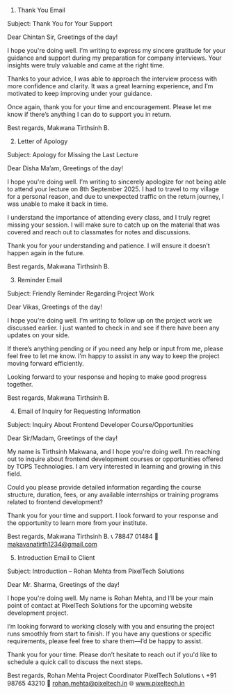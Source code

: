 1. Thank You Email

Subject: Thank You for Your Support

Dear Chintan Sir,
Greetings of the day!

I hope you're doing well. I’m writing to express my sincere gratitude for your guidance and support during my preparation for company interviews. Your insights were truly valuable and came at the right time.

Thanks to your advice, I was able to approach the interview process with more confidence and clarity. It was a great learning experience, and I’m motivated to keep improving under your guidance.

Once again, thank you for your time and encouragement. Please let me know if there’s anything I can do to support you in return.

Best regards,
Makwana Tirthsinh B.

2. Letter of Apology

Subject: Apology for Missing the Last Lecture

Dear Disha Ma’am,
Greetings of the day!

I hope you're doing well. I’m writing to sincerely apologize for not being able to attend your lecture on 8th September 2025. I had to travel to my village for a personal reason, and due to unexpected traffic on the return journey, I was unable to make it back in time.

I understand the importance of attending every class, and I truly regret missing your session. I will make sure to catch up on the material that was covered and reach out to classmates for notes and discussions.

Thank you for your understanding and patience. I will ensure it doesn’t happen again in the future.

Best regards,
Makwana Tirthsinh B.

3. Reminder Email

Subject: Friendly Reminder Regarding Project Work

Dear Vikas,
Greetings of the day!

I hope you're doing well. I’m writing to follow up on the project work we discussed earlier. I just wanted to check in and see if there have been any updates on your side.

If there’s anything pending or if you need any help or input from me, please feel free to let me know. I’m happy to assist in any way to keep the project moving forward efficiently.

Looking forward to your response and hoping to make good progress together.

Best regards,
Makwana Tirthsinh B.

4. Email of Inquiry for Requesting Information

Subject: Inquiry About Frontend Developer Course/Opportunities

Dear Sir/Madam,
Greetings of the day!

My name is Tirthsinh Makwana, and I hope you're doing well. I’m reaching out to inquire about frontend development courses or opportunities offered by TOPS Technologies. I am very interested in learning and growing in this field.

Could you please provide detailed information regarding the course structure, duration, fees, or any available internships or training programs related to frontend development?

Thank you for your time and support. I look forward to your response and the opportunity to learn more from your institute.

Best regards,
Makwana Tirthsinh B.
📞 78847 01484
📧 makavanatirth1234@gmail.com

5. Introduction Email to Client

Subject: Introduction – Rohan Mehta from PixelTech Solutions

Dear Mr. Sharma,
Greetings of the day!

I hope you're doing well. My name is Rohan Mehta, and I’ll be your main point of contact at PixelTech Solutions for the upcoming website development project.

I’m looking forward to working closely with you and ensuring the project runs smoothly from start to finish. If you have any questions or specific requirements, please feel free to share them—I’d be happy to assist.

Thank you for your time. Please don’t hesitate to reach out if you'd like to schedule a quick call to discuss the next steps.

Best regards,
Rohan Mehta
Project Coordinator
PixelTech Solutions
📞 +91 98765 43210
📧 rohan.mehta@pixeltech.in
🌐 www.pixeltech.in